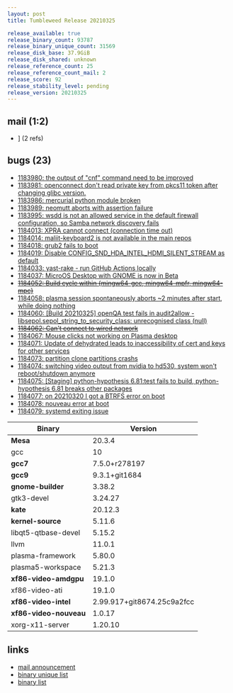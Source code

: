 ```yaml
---
layout: post
title: Tumbleweed Release 20210325

release_available: true
release_binary_count: 93787
release_binary_unique_count: 31569
release_disk_base: 37.9GiB
release_disk_shared: unknown
release_reference_count: 25
release_reference_count_mail: 2
release_score: 92
release_stability_level: pending
release_version: 20210325
---
```


## mail (1:2)

- [\]](https://github.com/boombatower/tumbleweed-review/issues/10) (2 refs)

## bugs (23)

<!--more-->

- [1183980: the output of "cnf" command need to be improved](https://bugzilla.opensuse.org/show_bug.cgi?id=1183980)
- [1183981: openconnect don't read private key from pkcs11 token after changing glibc version.](https://bugzilla.opensuse.org/show_bug.cgi?id=1183981)
- [1183986: mercurial python module broken](https://bugzilla.opensuse.org/show_bug.cgi?id=1183986)
- [1183989: neomutt aborts with assertion failure](https://bugzilla.opensuse.org/show_bug.cgi?id=1183989)
- [1183995: wsdd is not an allowed service in the default firewall configuration, so Samba network discovery fails](https://bugzilla.opensuse.org/show_bug.cgi?id=1183995)
- [1184013: XPRA cannot connect (connection time out)](https://bugzilla.opensuse.org/show_bug.cgi?id=1184013)
- [1184014: maliit-keyboard2 is not available in the main repos](https://bugzilla.opensuse.org/show_bug.cgi?id=1184014)
- [1184018: grub2 fails to boot](https://bugzilla.opensuse.org/show_bug.cgi?id=1184018)
- [1184019: Disable CONFIG_SND_HDA_INTEL_HDMI_SILENT_STREAM as default](https://bugzilla.opensuse.org/show_bug.cgi?id=1184019)
- [1184033: yast-rake - run GitHub Actions locally](https://bugzilla.opensuse.org/show_bug.cgi?id=1184033)
- [1184037: MicroOS Desktop with GNOME is now in Beta](https://bugzilla.opensuse.org/show_bug.cgi?id=1184037)
- ~~[1184052: Build cycle within {mingw64-gcc, mingw64-mpfr, mingw64-mpc}](https://bugzilla.opensuse.org/show_bug.cgi?id=1184052)~~
- [1184058: plasma session spontaneously aborts ~2 minutes after start, while doing nothing](https://bugzilla.opensuse.org/show_bug.cgi?id=1184058)
- [1184060: \[Build 20210325\] openQA test fails in audit2allow - libsepol.sepol_string_to_security_class: unrecognised class (null)](https://bugzilla.opensuse.org/show_bug.cgi?id=1184060)
- ~~[1184062: Can't connect to wired network](https://bugzilla.opensuse.org/show_bug.cgi?id=1184062)~~
- [1184067: Mouse clicks not working on Plasma desktop](https://bugzilla.opensuse.org/show_bug.cgi?id=1184067)
- [1184071: Update of dehydrated leads to inaccessibility of cert and keys for other services](https://bugzilla.opensuse.org/show_bug.cgi?id=1184071)
- [1184073: partition clone partitions crashs](https://bugzilla.opensuse.org/show_bug.cgi?id=1184073)
- [1184074: switching video output from nvidia to hd530, system won't reboot/shutdown anymore](https://bugzilla.opensuse.org/show_bug.cgi?id=1184074)
- [1184075: \[Staging\]  python-hypothesis 6.81:test fails to build, python-hypothesis 6.81 breaks other packages](https://bugzilla.opensuse.org/show_bug.cgi?id=1184075)
- [1184077: on 20210320 I got a BTRFS error on boot](https://bugzilla.opensuse.org/show_bug.cgi?id=1184077)
- [1184078: nouveau error at boot](https://bugzilla.opensuse.org/show_bug.cgi?id=1184078)
- [1184079: systemd exiting issue](https://bugzilla.opensuse.org/show_bug.cgi?id=1184079)

Binary | Version
--- | ---
**Mesa** | 20.3.4
gcc | 10
**gcc7** | 7.5.0+r278197
**gcc9** | 9.3.1+git1684
**gnome-builder** | 3.38.2
gtk3-devel | 3.24.27
**kate** | 20.12.3
**kernel-source** | 5.11.6
libqt5-qtbase-devel | 5.15.2
llvm | 11.0.1
plasma-framework | 5.80.0
plasma5-workspace | 5.21.3
**xf86-video-amdgpu** | 19.1.0
xf86-video-ati | 19.1.0
**xf86-video-intel** | 2.99.917+git8674.25c9a2fcc
**xf86-video-nouveau** | 1.0.17
xorg-x11-server | 1.20.10

## links

- [mail announcement](https://github.com/boombatower/tumbleweed-review/issues/10)
- [binary unique list](http://download.opensuse.org/history/20210325/rpm.unique.list)
- [binary list](http://download.opensuse.org/history/20210325/rpm.list)
